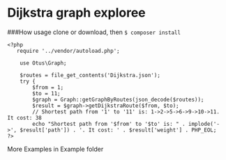 # Dijkstra graph exploree

###How usage
clone or download, then `$ composer install`

    <?php
       require '../vendor/autoload.php';

		use Otus\Graph;

		$routes = file_get_contents('Dijkstra.json');
		try {
			$from = 1;
			$to = 11;
			$graph = Graph::getGraphByRoutes(json_decode($routes));
			$result = $graph->getDijkstraRoute($from, $to);
			// Shortest path from '1' to '11' is: 1->2->5->6->9->10->11. It cost: 38
			echo "Shortest path from '$from' to '$to' is: " . implode('->', $result['path']) . '. It cost: ' . $result['weight'] . PHP_EOL;
    ?>
    
More Examples in Example folder
